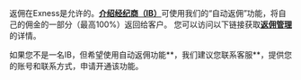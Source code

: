
返佣在Exness是允许的。[**介绍经纪商（IB）**](https://get.exnessaffiliates.help/hc/zh-cn/articles/360016500319)可使用我们的“自动返佣”功能，将自己的佣金的一部分（最高100%）返回给客户。 您可以访问以下链接获取[**返佣管理**](https://get.exnessaffiliates.help/hc/zh-cn/articles/360016493400-How-to-manage-rebates)的详情。

如果您不是一名IB，但希望使用自动返佣功能**，我们建议您联系客服**，提供您的账号和联系方式，申请开通该功能。